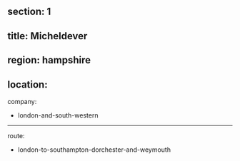 ﻿section: 1
----
title: Micheldever
----
region: hampshire
----
location: 
----
company:
- london-and-south-western
----
route:
- london-to-southampton-dorchester-and-weymouth
